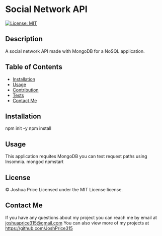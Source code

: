 # Social Network API
[![License: MIT](https://img.shields.io/badge/License-MIT-green.svg)](https://opensource.org/licenses/MIT)

## Description
 A social network API made with MongoDB for a NoSQL application.

## Table of Contents

* [Installation](#installation)
* [Usage](#usage)
* [Contribution](#contribution)
* [Tests](#tests)
* [Contact Me](#contact-me)

## Installation

npm init -y 
npm install

## Usage

This application requites MongoDB you can test request paths using Insomnia. 
mongod
npmstart

## License

© Joshua Price
Licensed under the MIT License license.

## Contact Me

If you have any questions about my project you can reach me by email at joshuaprice315@gmail.com
You can also view more of my projects at https://github.com/JoshPrice315










